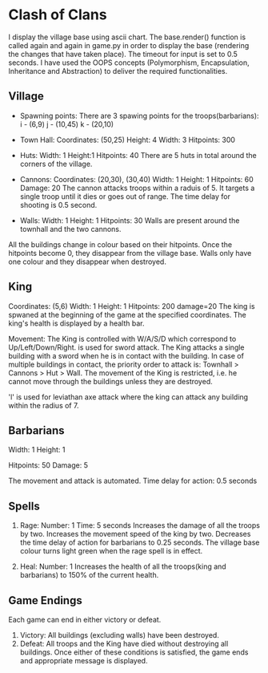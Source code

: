 # Clash of Clans



I display the village base using ascii chart. The base.render() function is called again and again in game.py in order to display the base (rendering the changes that have taken place).  The timeout for input is set to 0.5 seconds. I have used the OOPS concepts (Polymorphism, Encapsulation, Inheritance and Abstraction) to deliver the required functionalities.

## Village

- Spawning points:
  There are 3 spawing points for the troops(barbarians):
  i - (6,9)
  j - (10,45)
  k - (20,10)

- Town Hall:
  Coordinates: (50,25)
  Height: 4
  Width: 3
  Hitpoints: 300

- Huts:
  Width: 1
  Height:1
  Hitpoints: 40
  There are 5 huts in total around the corners of the village.

- Cannons:
  Coordinates: (20,30), (30,40)
  Width: 1
  Height: 1
  Hitpoints: 60
  Damage: 20
  The cannon attacks troops within a raduis of 5. It targets a single troop until it dies or goes out of range. The time delay for shooting is 0.5 second.

- Walls:
  Width: 1
  Height: 1
  Hitpoints: 30
  Walls are present around the townhall and the two cannons.  

All the buildings change in colour based on their hitpoints. Once the hitpoints become 0, they disappear from the village base. Walls only have one colour and they disappear when destroyed.

## King

Coordinates: (5,6)
Width: 1
Height: 1
Hitpoints: 200
damage=20
The king is spwaned at the beginning of the game at the specified coordinates.
The king's health is displayed by a health bar.

Movement:
The King is controlled with W/A/S/D which correspond to Up/Left/Down/Right.
<SPACE> is used for sword attack. The King attacks a single building with a sword when he is in contact with the building. In case of multiple buildings in contact, the priority order to attack is: Townhall > Cannons > Hut > Wall.
The movement of the King is restricted, i.e. he cannot move through the buildings unless they are destroyed.

'l' is used for leviathan axe attack where the king can attack any building within the radius of 7.



## Barbarians


Width: 1
Height: 1

Hitpoints: 50
Damage: 5


The movement and attack is automated.
Time delay for action: 0.5 seconds


## Spells

1. Rage: 
   Number: 1
   Time: 5 seconds
   Increases the damage of all the troops by two.
   Increases the movement speed of the king by two.
   Decreases the time delay of action for barbarians to 0.25 seconds.
   The village base colour turns light green when the rage spell is in effect.

2. Heal:
   Number: 1
   Increases the health of all the troops(king and barbarians) to 150% of the current health.
   

## Game Endings
Each game can end in either victory or defeat.
1. Victory: All buildings (excluding walls) have been destroyed.
2. Defeat: All troops and the King have died without destroying all buildings.
Once either of these conditions is satisfied, the game ends and appropriate message is displayed.


